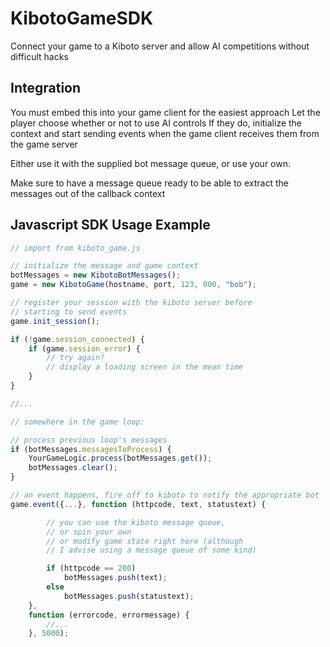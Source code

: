 # KibotoGameSDK

Connect your game to a Kiboto server and allow AI competitions without difficult hacks

## Integration

You must embed this into your game client for the easiest approach
Let the player choose whether or not to use AI controls
If they do, initialize the context and start sending events
when the game client receives them from the game server

Either use it with the supplied bot message queue,
or use your own.

Make sure to have a message queue ready to be able to
extract the messages out of the callback context

## Javascript SDK Usage Example

```javascript
// import from kiboto_game.js

// initialize the message and game context
botMessages = new KibotoBotMessages();
game = new KibotoGame(hostname, port, 123, 000, "bob");

// register your session with the kiboto server before
// starting to send events
game.init_session();

if (!game.session_connected) {
	if (game.session_error) {
		// try again?
		// display a loading screen in the mean time
	}
}

//...

// somewhere in the game loop:

// process previous loop's messages
if (botMessages.messagesToProcess) {
	YourGameLogic.process(botMessages.get());
	botMessages.clear();
}

// an event happens, fire off to kiboto to notify the appropriate bot
game.event({...}, function (httpcode, text, statustext) {

		// you can use the kiboto message queue,
		// or spin your own
		// or modify game state right here (although
		// I advise using a message queue of some kind)

		if (httpcode == 200)
			botMessages.push(text);
		else
			botMessages.push(statustext);
	},
	function (errorcode, errormessage) {
		//...
	}, 5000);
```
